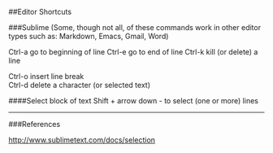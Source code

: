 ##Editor Shortcuts

###Sublime
(Some, though not all, of these commands work in other editor types such as:  Markdown, Emacs, Gmail, Word)

Ctrl-a   go to beginning of line
Ctrl-e   go to end of line
Ctrl-k   kill (or delete) a line

Ctrl-o    insert line break  
Ctrl-d    delete a character (or selected text)  

####Select block of text
Shift + arrow down   - to select (one or more) lines

---

###References 

http://www.sublimetext.com/docs/selection
